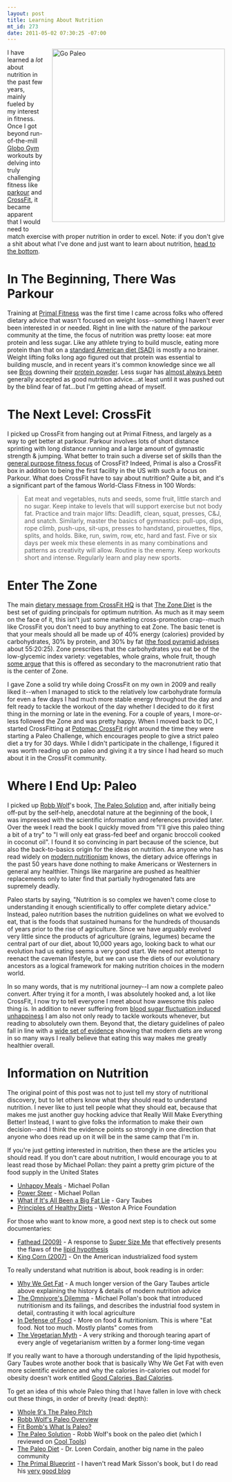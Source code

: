 ```yaml
--- 
layout: post
title: Learning About Nutrition
mt_id: 273
date: 2011-05-02 07:30:25 -07:00
---
```

<a href="http://www.fitbomb.com/p/why-i-eat-paleo.html"><img alt="Go Paleo" src="http://dinomite.net/assets_c/2011/05/Go%20Paleo-thumb-500x500-2.jpg" width="400" height="400" class="mt-image-right" style="float: right; margin: 0 0 20px 20px;" /></a>
I have learned a *lot* about nutrition in the past few years, mainly fueled by my interest in fitness.  Once I got beyond run-of-the-mill [Globo Gym](http://rehobothcrossfit.com/2010/08/19/globo-gym-vs-crossfit-gym/) workouts by delving into truly challenging fitness like [parkour](http://www.americanparkour.com) and [CrossFit](http://crossfit.com), it became apparent that I would need to match exercise with proper nutrition in order to excel.  Note: if you don't give a shit about what I've done and just want to learn about nutrition, <a href="#information">head to the bottom</a>.

In The Beginning, There Was Parkour
=============================
Training at [Primal Fitness](http://www.primal-fitness.com/) was the first time I came across folks who offered dietary advice that wasn't focused on weight loss--something I haven't ever been interested in or needed.  Right in line with the nature of the parkour community at the time, the focus of nutrition was pretty loose: eat more protein and less sugar.  Like any athlete trying to build muscle, eating more protein than that on a [standard American diet (SAD)](http://en.wikipedia.org/wiki/Western_pattern_diet) is mostly a no brainer.  Weight lifting folks long ago figured out that protein was essential to building muscle, and in recent years it's common knowledge since we all see [Bros](http://www.urbandictionary.com/define.php?term=bro) downing their [protein powder](http://www.youtube.com/watch?v=4JMOh-cul6M#t=1m40s).  Less sugar has [almost always been](http://www.westonaprice.org/abcs-of-nutrition/475-principles-of-healthy-diets) generally accepted as good nutrition advice...at least until it was pushed out by the blind fear of fat...but I'm getting ahead of myself.

The Next Level: CrossFit
=====================
I picked up CrossFit from hanging out at Primal Fitness, and largely as a way to get better at parkour.  Parkour involves lots of short distance sprinting with long distance running and a large amount of gymnastic strength & jumping.  What better to train such a diverse set of skills than the [general purpose fitness focus](http://www.crossfit.com/cf-info/what-crossfit.html) of CrossFit?  Indeed, Primal is also a CrossFit box in addition to being the first facility in the US with such a focus on Parkour.  What does CrossFit have to say about nutrition?  Quite a bit, and it's a significant part of the famous World-Class Fitness in 100 Words:

> Eat meat and vegetables, nuts and seeds, some fruit, little starch and no sugar. Keep intake to levels that will support exercise but not body fat. Practice and train major lifts: Deadlift, clean, squat, presses, C&J, and snatch. Similarly, master the basics of gymnastics: pull-ups, dips, rope climb, push-ups, sit-ups, presses to handstand, pirouettes, flips, splits, and holds. Bike, run, swim, row, etc, hard and fast. Five or six days per week mix these elements in as many combinations and patterns as creativity will allow. Routine is the enemy. Keep workouts short and intense. Regularly learn and play new sports.

Enter The Zone
============
The main [dietary message from CrossFit HQ](http://www.crossfit.com/cf-info/start-diet.html) is that [The Zone Diet](http://zoneperfect.com/nutrition-program) is the best set of guiding principals for optimum nutrition.  As much as it may seem on the face of it, this isn't just some marketing cross-promotion crap--much like CrossFit you don't need to buy anything to eat Zone.  The basic tenet is that your meals should all be made up of 40% energy (calories) provided by carbohydrates, 30% by protein, and 30% by fat ([the food pyramid advises](http://www.iom.edu/Reports/2002/Dietary-Reference-Intakes-for-Energy-Carbohydrate-Fiber-Fat-Fatty-Acids-Cholesterol-Protein-and-Amino-Acids.aspx) about 55:20:25).  Zone prescribes that the carbohydrates you eat be of the low-glycemic index variety: vegetables, whole grains, whole fruit, though [some argue](http://robbwolf.com/2009/11/24/the-black-box-summit-or-how-i-got-fired-from-the-crossfit-nutrition-certification/) that this is offered as secondary to the macronutrient ratio that is the center of Zone.

I gave Zone a solid try while doing CrossFit on my own in 2009 and really liked it--when I managed to stick to the relatively low carbohydrate formula for even a few days I had much more stable energy throughout the day and felt ready to tackle the workout of the day whether I decided to do it first thing in the morning or late in the evening.  For a couple of years, I more-or-less followed the Zone and was pretty happy.  When I moved back to DC, I started CrossFitting at [Potomac CrossFit](http://www.potomaccrossfit.com) right around the time they were starting a Paleo Challenge, which encourages people to give a strict paleo diet a try for 30 days.  While I didn't participate in the challenge, I figured it was worth reading up on paleo and giving it a try since I had heard so much about it in the CrossFit community.

Where I End Up: Paleo
===================
I picked up [Robb Wolf](http://robbwolf.com/)'s book, [The Paleo Solution](http://www.kk.org/cooltools/archives/005236.php) and, after initially being off-put by the self-help, anecdotal nature at the beginning of the book, I was impressed with the scientific information and references provided later.  Over the week I read the book I quickly moved from "I'll give this paleo thing a bit of a try" to "I will only eat grass-fed beef and organic broccoli cooked in coconut oil".  I found it so convincing in part because of the science, but also the back-to-basics origin for the ideas on nutrition.  As anyone who has read widely on [modern nutritionism](http://www.goodhealth.com/articles/2008/04/07/the_age_of_nutritionism_and_pitfalls_of_the_western_diet) knows, the dietary advice offerings in the past 50 years have done nothing to make Americans or Westerners in general any healthier.  Things like margarine are pushed as healthier replacements only to later find that partially hydrogenated fats are supremely deadly.

Paleo starts by saying, "Nutrition is so complex we haven't come close to understanding it enough scientifically to offer complete dietary advice."  Instead, paleo nutrition bases the nutrition guidelines on what we evolved to eat, that is the foods that sustained humans for the hundreds of thousands of years prior to the rise of agriculture.  Since we have arguably evolved very little since the products of agriculture (grains, legumes) became the central part of our diet, about 10,000 years ago, looking back to what our evolution had us eating seems a very good start.  We need not attempt to reenact the caveman lifestyle, but we can use the diets of our evolutionary ancestors as a logical framework for making nutrition choices in the modern world.

In so many words, that is my nutritional journey--I am now a complete paleo convert.  After trying it for a month, I was absolutely hooked and, a lot like CrossFit, I now try to tell everyone I meet about how awesome this paleo thing is.  In addition to never suffering from [blood sugar fluctuation induced unhappiness](http://www.youtube.com/watch?v=XO_uJVL8KkA) I am also not only ready to tackle workouts whenever, but reading to absolutely own them.  Beyond that, the dietary guidelines of paleo fall in line with a [wide set of evidence](http://www.dovepress.com/the-western-diet-and-lifestyle-and-diseases-of-civilization-peer-reviewed-article-RRCC) showing that modern diets are wrong in so many ways I really believe that eating this way makes me greatly healthier overall.

<a name="information">Information on Nutrition</a>
==================
The original point of this post was not to just tell my story of nutritional discovery, but to let others know what they should read to understand nutrition.  I never like to just tell people what they should eat, because that makes me just another guy hocking advice that Really Will Make Everything Better!  Instead, I want to give folks the information to make their own decision--and I think the evidence points so strongly in one direction that anyone who does read up on it will be in the same camp that I'm in.

If you're just getting interested in nutrition, then these are the articles you should read.  If you don't care about nutrition, I would encourage you to at least read those by Michael Pollan: they paint a pretty grim picture of the food supply in the United States

* [Unhappy Meals](http://www.nytimes.com/2007/01/28/magazine/28nutritionism.t.html?_r=1&ref=magazine&oref=slogin) - Michael Pollan
* [Power Steer](http://www.nytimes.com/2002/03/31/magazine/power-steer.html?pagewanted=all&src=pm) - Michael Pollan
* [What if It's All Been a Big Fat Lie](http://www.nytimes.com/2002/07/07/magazine/what-if-it-s-all-been-a-big-fat-lie.html?pagewanted=all) - Gary Taubes
* [Principles of Healthy Diets](http://www.westonaprice.org/abcs-of-nutrition/475-principles-of-healthy-diets) - Weston A Price Foundation

For those who want to know more, a good next step is to check out some documentaries:

* [Fathead (2009)](http://en.wikipedia.org/wiki/Fat_Head_%28documentary%29) - A response to [Super Size Me](http://en.wikipedia.org/wiki/SuperSize_Me) that effectively presents the flaws of the [lipid hypothesis](http://en.wikipedia.org/wiki/Lipid_hypothesis)
* [King Corn (2007)](http://en.wikipedia.org/wiki/King_Corn_%28film%29) - On the American industrialized food system

To really understand what nutrition is about, book reading is in order:

* [Why We Get Fat](http://www.amazon.com/Why-We-Get-Fat-About/dp/0307272702) - A much longer version of the Gary Taubes article above explaining the history & details of modern nutrition advice
* [The Omnivore's Dilemma](http://www.amazon.com/Omnivores-Dilemma-Natural-History-Meals/dp/0143038583/ref=sr_1_1?ie=UTF8&qid=1304302727&sr=8-1) - Michael Pollan's book that introduced nutritionism and its failings, and describes the industrial food system in detail, contrasting it with local agriculture
* [In Defense of Food](http://www.amazon.com/Defense-Food-Eaters-Manifesto/dp/0143114964/ref=sr_1_1?ie=UTF8&qid=1304302881&sr=8-1) - More on food & nutritionism. This is where "Eat food.  Not too much.  Mostly plants" comes from
* [The Vegetarian Myth](http://www.marksdailyapple.com/vegetarian-myth-review/) - A very striking and thorough tearing apart of every angle of vegetarianism written by a former long-time vegan

If you really want to have a thorough understanding of the lipid hypothesis, Gary Taubes wrote another book that is basically Why We Get Fat with even more scientific evidence and why the calories in-calories out model for obesity doesn't work entitled [Good Calories, Bad Calories](http://www.amazon.com/Good-Calories-Bad-Controversial-Science/dp/1400033462/ref=sr_1_1?ie=UTF8&qid=1304302628&sr=8-1).

To get an idea of this whole Paleo thing that I have fallen in love with check out these things, in order of brevity (read: depth):

* [Whole 9's The Paleo Pitch](http://whole9life.com/2010/05/the-paleo-pitch/)
* [Robb Wolf's Paleo Overview](http://robbwolf.com/faq/#overview)
* [Fit Bomb's What Is Paleo?](http://www.fitbomb.com/p/why-i-eat-paleo.html)
* [The Paleo Solution](http://www.kk.org/cooltools/archives/005236.php) - Robb Wolf's book on the paleo diet (which I reviewed on [Cool Tools](http://www.kk.org/cooltools))
* [The Paleo Diet](http://www.amazon.com/Paleo-Diet-Weight-Healthy-Designed/dp/0470913029/ref=sr_1_3?ie=UTF8&qid=1304303375&sr=8-3) - Dr. Loren Cordain, another big name in the paleo community
* [The Primal Blueprint](http://www.amazon.com/Primal-Blueprint-Reprogram-effortless-boundless/dp/0982207700/ref=sr_1_8?ie=UTF8&qid=1304303375&sr=8-8) - I haven't read Mark Sisson's book, but I do read his [very good blog](http://www.marksdailyapple.com/) 
